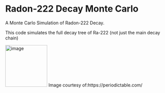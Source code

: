 # Radon-222 Decay Monte Carlo
 A Monte Carlo Simulation of Radon-222 Decay.

 This code simulates the full decay tree of Ra-222 (not just the main decay chain)
 
<img width="132" alt="image" src="https://github.com/xan3c/Radon-222-Decay-Monte-Carlo/assets/87034306/d29a06b3-0434-4916-bf23-a38ff9dd4f35">
Image courtesy of:https://periodictable.com/
